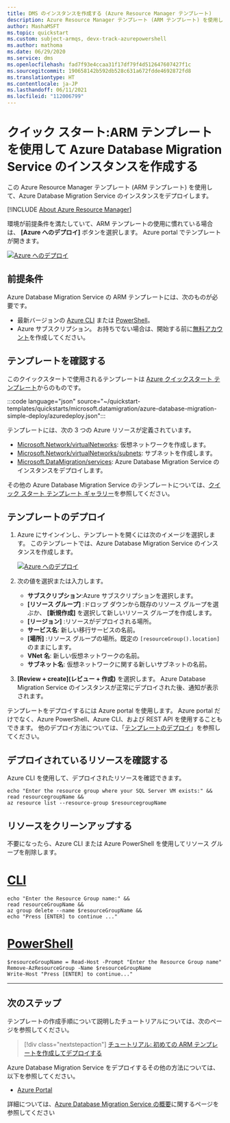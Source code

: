 ```yaml
---
title: DMS のインスタンスを作成する (Azure Resource Manager テンプレート)
description: Azure Resource Manager テンプレート (ARM テンプレート) を使用して、Database Migration Service を作成する方法を学習します。
author: MashaMSFT
ms.topic: quickstart
ms.custom: subject-armqs, devx-track-azurepowershell
ms.author: mathoma
ms.date: 06/29/2020
ms.service: dms
ms.openlocfilehash: fad7f93e4ccaa31f17df79f4d512647607427f1c
ms.sourcegitcommit: 190658142b592db528c631a672fdde4692872fd8
ms.translationtype: HT
ms.contentlocale: ja-JP
ms.lasthandoff: 06/11/2021
ms.locfileid: "112006799"
---
```

# <a name="quickstart-create-instance-of-azure-database-migration-service-using-arm-template"></a>クイック スタート:ARM テンプレートを使用して Azure Database Migration Service のインスタンスを作成する

この Azure Resource Manager テンプレート (ARM テンプレート) を使用して、Azure Database Migration Service のインスタンスをデプロイします。 

[!INCLUDE [About Azure Resource Manager](../../includes/resource-manager-quickstart-introduction.md)]

環境が前提条件を満たしていて、ARM テンプレートの使用に慣れている場合は、 **[Azure へのデプロイ]** ボタンを選択します。 Azure portal でテンプレートが開きます。

[![Azure へのデプロイ](../media/template-deployments/deploy-to-azure.svg)](https://portal.azure.com/#create/Microsoft.Template/uri/https%3a%2f%2fraw.githubusercontent.com%2fAzure%2fazure-quickstart-templates%2fmaster%2fquickstarts%2fmicrosoft.datamigration%2fazure-database-migration-simple-deploy%2fazuredeploy.json)

## <a name="prerequisites"></a>前提条件

Azure Database Migration Service の ARM テンプレートには、次のものが必要です。 

- 最新バージョンの [Azure CLI](/cli/azure/install-azure-cli) または [PowerShell](/powershell/scripting/install/installing-powershell)。 
- Azure サブスクリプション。 お持ちでない場合は、開始する前に[無料アカウント](https://azure.microsoft.com/free/?WT.mc_id=A261C142F)を作成してください。

## <a name="review-the-template"></a>テンプレートを確認する

このクイックスタートで使用されるテンプレートは [Azure クイックスタート テンプレート](https://azure.microsoft.com/resources/templates/azure-database-migration-simple-deploy/)からのものです。

:::code language="json" source="~/quickstart-templates/quickstarts/microsoft.datamigration/azure-database-migration-simple-deploy/azuredeploy.json":::

テンプレートには、次の 3 つの Azure リソースが定義されています。 

- [Microsoft.Network/virtualNetworks](/azure/templates/microsoft.network/virtualnetworks): 仮想ネットワークを作成します。 
- [Microsoft.Network/virtualNetworks/subnets](/azure/templates/microsoft.network/virtualnetworks/subnets): サブネットを作成します。 
- [Microsoft.DataMigration/services](/azure/templates/microsoft.datamigration/services): Azure Database Migration Service のインスタンスをデプロイします。 

その他の Azure Database Migration Service のテンプレートについては、[クイック スタート テンプレート ギャラリー](https://azure.microsoft.com/resources/templates/?resourceType=Microsoft.Datamigration&pageNumber=1&sort=Popular)を参照してください。


## <a name="deploy-the-template"></a>テンプレートのデプロイ

1. Azure にサインインし、テンプレートを開くには次のイメージを選択します。 このテンプレートでは、Azure Database Migration Service のインスタンスを作成します。 

   [![Azure へのデプロイ](../media/template-deployments/deploy-to-azure.svg)](https://portal.azure.com/#create/Microsoft.Template/uri/https%3a%2f%2fraw.githubusercontent.com%2fAzure%2fazure-quickstart-templates%2fmaster%2fquickstarts%2fmicrosoft.datamigration%2fazure-database-migration-simple-deploy%2fazuredeploy.json)

2. 次の値を選択または入力します。

    * **サブスクリプション**:Azure サブスクリプションを選択します。
    * **[リソース グループ]** :ドロップ ダウンから既存のリソース グループを選ぶか、 **[新規作成]** を選択して新しいリソース グループを作成します。 
    * **[リージョン]** :リソースがデプロイされる場所。
    * **サービス名**: 新しい移行サービスの名前。
    * **[場所]** :リソース グループの場所。既定の `[resourceGroup().location]` のままにします。
    * **VNet 名**: 新しい仮想ネットワークの名前。
    * **サブネット名**: 仮想ネットワークに関する新しいサブネットの名前。



3. **[Review + create]\(レビュー + 作成\)** を選択します。 Azure Database Migration Service のインスタンスが正常にデプロイされた後、通知が表示されます。 


テンプレートをデプロイするには Azure portal を使用します。 Azure portal だけでなく、Azure PowerShell、Azure CLI、および REST API を使用することもできます。 他のデプロイ方法については、「[テンプレートのデプロイ](../azure-resource-manager/templates/deploy-powershell.md)」を参照してください。

## <a name="review-deployed-resources"></a>デプロイされているリソースを確認する

Azure CLI を使用して、デプロイされたリソースを確認できます。 


```azurecli-interactive
echo "Enter the resource group where your SQL Server VM exists:" &&
read resourcegroupName &&
az resource list --resource-group $resourcegroupName 
```


## <a name="clean-up-resources"></a>リソースをクリーンアップする

不要になったら、Azure CLI または Azure PowerShell を使用してリソース グループを削除します。

# <a name="cli"></a>[CLI](#tab/CLI)

```azurecli-interactive
echo "Enter the Resource Group name:" &&
read resourceGroupName &&
az group delete --name $resourceGroupName &&
echo "Press [ENTER] to continue ..."
```

# <a name="powershell"></a>[PowerShell](#tab/PowerShell)

```azurepowershell-interactive
$resourceGroupName = Read-Host -Prompt "Enter the Resource Group name"
Remove-AzResourceGroup -Name $resourceGroupName
Write-Host "Press [ENTER] to continue..."
```

---

## <a name="next-steps"></a>次のステップ

テンプレートの作成手順について説明したチュートリアルについては、次のページを参照してください。

> [!div class="nextstepaction"]
> [ チュートリアル: 初めての ARM テンプレートを作成してデプロイする](../azure-resource-manager/templates/template-tutorial-create-first-template.md)

Azure Database Migration Service をデプロイするその他の方法については、以下を参照してください。 
- [Azure Portal](quickstart-create-data-migration-service-portal.md)

詳細については、[Azure Database Migration Service の概要](dms-overview.md)に関するページを参照してください
